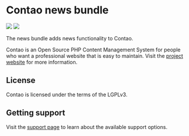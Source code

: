 # Contao news bundle

[![](https://img.shields.io/packagist/v/contao/news-bundle.svg?style=flat-square)](https://packagist.org/packages/contao/news-bundle)
[![](https://img.shields.io/packagist/dt/contao/news-bundle.svg?style=flat-square)](https://packagist.org/packages/contao/news-bundle)

The news bundle adds news functionality to Contao.

Contao is an Open Source PHP Content Management System for people who want a professional website that is easy to
maintain. Visit the [project website][1] for more information.

## License

Contao is licensed under the terms of the LGPLv3.

## Getting support

Visit the [support page][2] to learn about the available support options.

[1]: https://contao.org
[2]: https://to.contao.org/support
